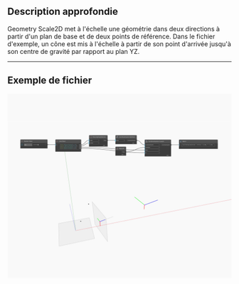 ## Description approfondie
Geometry Scale2D met à l'échelle une géométrie dans deux directions à partir d'un plan de base et de deux points de référence. Dans le fichier d'exemple, un cône est mis à l'échelle à partir de son point d'arrivée jusqu'à son centre de gravité par rapport au plan YZ.
___
## Exemple de fichier

![Scale2D](./Autodesk.DesignScript.Geometry.CoordinateSystem.Scale2D_img.jpg)

